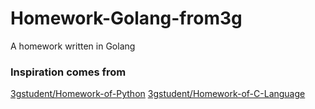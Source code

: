 # Homework-Golang-from3g
A homework written in Golang

### Inspiration comes from 
[3gstudent/Homework-of-Python](https://github.com/3gstudent/Homework-of-Python)
[3gstudent/Homework-of-C-Language](https://github.com/3gstudent/Homework-of-C-Language)

